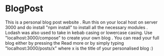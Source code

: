 # BlogPost
This is a personal blog post website . Run this on your local host on server 3000 and do install "npm install" to install all the necessary modules . Lodash was also used to take in kebab casing or lowercase casing. Use "localhost:3000/compose" to create your own blog . You can read your full blog either by pressing the Read more or by simply typing "localhost:3000/posts/x" where x is the title of your personalised blog :)

